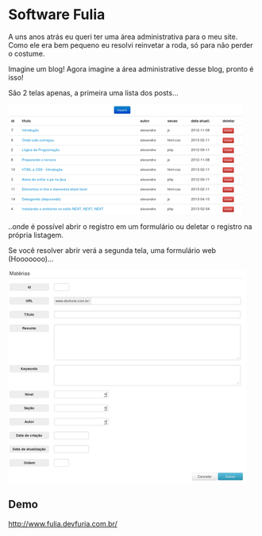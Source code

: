 # Software Fulia

A uns anos atrás eu queri ter uma área administrativa para o meu site. Como ele era bem pequeno eu resolvi
reinvetar a roda, só para não perder o costume.

Imagine um blog! Agora imagine a área administrative desse blog, pronto é isso!

São 2 telas apenas, a primeira uma lista dos posts...

![lista dos posts](https://github.com/flaviomicheletti/fulia/blob/releitura/primeira-tela.png "lista dos posts")


..onde é possível abrir o registro em um formulário ou deletar o registro na própria listagem.

Se você resolver abrir verá a segunda tela, uma formulário web (Hooooooo)...

![formulário](https://github.com/flaviomicheletti/fulia/blob/releitura/segunda-tela.png "formulário")


## Demo

http://www.fulia.devfuria.com.br/
